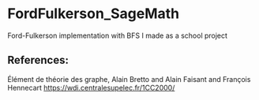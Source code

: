 # FordFulkerson_SageMath
Ford-Fulkerson implementation with BFS I made as a school project

## References:
Élément de théorie des graphe, Alain Bretto and Alain Faisant and François Hennecart
https://wdi.centralesupelec.fr/1CC2000/

